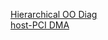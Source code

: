 [Hierarchical OO Diag](https://xiangzhu70.github.io/hier_diag)
<br/>
[host-PCI DMA](https://xiangzhu70.github.io/pci_dma) 

